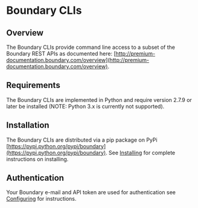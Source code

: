 # Boundary CLIs

## Overview

The Boundary CLIs provide command line access to a subset of the Boundary REST APIs as
documented here: [http://premium-documentation.boundary.com/overview](http://premium-documentation.boundary.com/overview).

## Requirements
The Boundary CLIs are implemented in Python and require version 2.7.9 or later
be installed (NOTE: Python 3.x is currently not supported).

## Installation
The Boundary CLIs are distributed via a pip package on
PyPi [https://pypi.python.org/pypi/boundary](https://pypi.python.org/pypi/boundary).
See [Installing](install.md) for complete instructions on installing.

## Authentication

Your Boundary e-mail and API token are used for authentication see [Configuring](configuration.md) for instructions.
